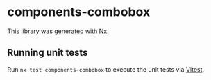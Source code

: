 # components-combobox

This library was generated with [Nx](https://nx.dev).

## Running unit tests

Run `nx test components-combobox` to execute the unit tests via [Vitest](https://vitest.dev/).
